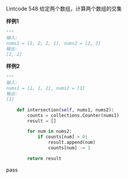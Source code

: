 Lintcode 548
给定两个数组，计算两个数组的交集

**样例1**
```python
"""
输入: 
nums1 = [1, 2, 2, 1], nums2 = [2, 2]
输出: 
[2, 2]
```
**样例2**
```python
"""
输入: 
nums1 = [1, 1, 2], nums2 = [1]
输出: 
[1]
```


```python
    def intersection(self, nums1, nums2):
        counts = collections.Counter(nums1)
        result = []

        for num in nums2:
            if counts[num] > 0:
                result.append(num)
                counts[num] -= 1

        return result
```
pass